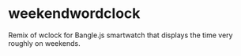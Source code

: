 # weekendwordclock
Remix of wclock for Bangle.js smartwatch that displays the time very roughly on weekends. 
